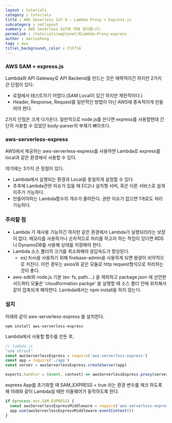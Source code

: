 ```yaml
---
layout : tutorials
category : tutorials
title : AWS Severless IoT 8 – Lambda Proxy + Express.js
subcategory : setlayout
summary : AWS Severless IoT에 대해 알아봅니다.
permalink : /tutorials/weplanet/8Lambda-Proxy-express
author : marcushong
tags : aws
title\_background\_color : F1F71A
---
```




### AWS SAM + express.js

Lambda와 API Gateway로 API Backend를 만드는 것은 매력적이긴 하지만 2가지 큰 단점이 있다.

- 로컬에서 테스트하기 어렵다.(SAM Local이 있긴 하지만 제한적이다.)
- Header, Response, Request를 일반적인 방법이 아닌 AWS에 종속적이게 만들어야 한다. 

2가지 단점은 크게 다가온다. 일반적으로 node.js를 쓴다면 express를 사용할텐데 간단히 사용할 수 있었던 body-parser의 부재가 뼈아프다.

### aws-serverless-express

AWS에서 제공하는 aws-serverless-express를 사용하면 Lambda로 express를 local과 같은 환경에서 사용할 수 있다.

여기에는 3가지 큰 장점이 있다.

- Lambda에서 실행되는 환경과 Local을 동일하게 설정할 수 있다.
- 추후에 Lambda관련 이슈가 있을 때 EC2나 설치형 서버, 혹은 다른 서비스로 쉽게 이주가 가능하다.
- 만들어야하는 Lambda함수의 개수가 줄어든다. 권한 이슈가 없으면 1개로도 처리 가능하다.

### 주의할 점

- Lambda 가 재사용 가능하긴 하지만 같은 환경에서 Lambda가 실행되리라는 보장이 없다. 메모리를 사용하거나 순차적으로 처리를 하고자 하는 작업이 있다면 RDS나 DynamoDB를 사용해 상태를 저장해야 한다.
- Lambda 소스 폴더의 크기를 최소화해야 응답속도가 향상된다.
  - ex) fcm을 사용하기 위해 firebase-admin을 사용하게 되면 용량이 비약적으로 커진다. 이런 경우는 axios와 같은  모듈로 http request형식으로 처리하는 것이 좋다.
- aws-sdk와 node.js 기본 (ex: fs, path….) 을 제외하고 package.json 에 선언한 서드파티 모듈은 'cloudformation packge' 을 실행할 때 소스 폴더 안에 위치해서 같이 압축되게 해야한다. Lambda에서는 npm install을 하지 않는다.

### 설치

아래와 같이 aws-serverless-express 를 설치한다.

```text
npm install aws-serverless-express
```

Lambda에서 사용할 함수를 만든 후,

```js
// lambda.js
'use strict'
const awsServerlessExpress = require('aws-serverless-express')
const app = require('./app')
const server = awsServerlessExpress.createServer(app)

exports.handler = (event, context) => awsServerlessExpress.proxy(server, event, context)
```

express App를 초기화할 때 SAM_EXPRESS = true 라는 환경 변수를 체크 하도록 해 아래와 같이 Lambda일 때만 미들웨어가 동작하도록 한다.

```js
if (process.env.SAM_EXPRESS) {
  const awsServerlessExpressMiddleware = require('aws-serverless-express/middleware')
  app.use(awsServerlessExpressMiddleware.eventContext())  
}
```

